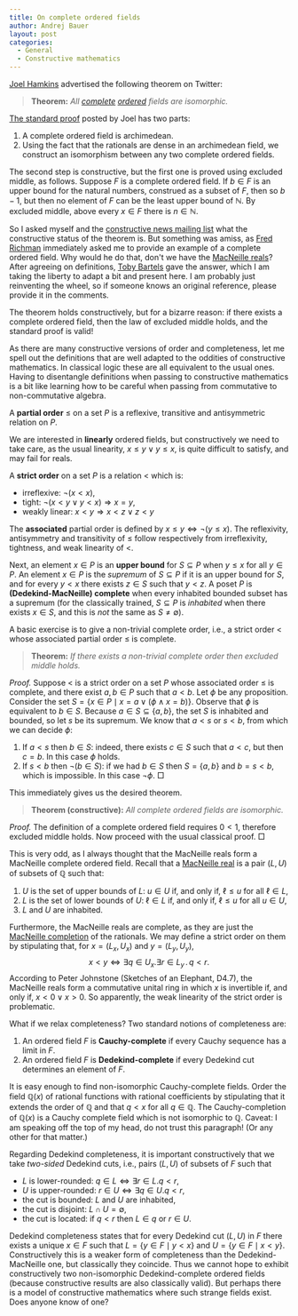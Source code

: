 ```yaml
---
title: On complete ordered fields
author: Andrej Bauer
layout: post
categories:
  - General
  - Constructive mathematics
---
```


[Joel Hamkins](http://jdh.hamkins.org) advertised the following theorem on Twitter:

> **Theorem:** *All [complete](https://en.wikipedia.org/wiki/Least-upper-bound_property) [ordered](https://en.wikipedia.org/wiki/Ordered_field) fields are isomorphic.*

[The standard proof](https://twitter.com/JDHamkins/status/1169935061480804352?s=20) posted by Joel has two parts:

1. A complete ordered field is archimedean.
2. Using the fact that the rationals are dense in an archimedean field, we construct an isomorphism between any two complete ordered fields.

The second step is constructive, but the first one is proved using excluded middle, as follows. Suppose $F$ is a complete ordered field. If $b \in F$ is an upper bound for the natural numbers, construed as a subset of $F$, then so $b - 1$, but then no element of $F$ can be the least upper bound of $\mathbb{N}$. By excluded middle, above every $x \in F$ there is $n \in \mathbb{N}$.

So I asked myself and the [constructive news mailing list](https://groups.google.com/forum/#!topic/constructivenews/4jncQ9axrxI) what the constructive status of the theorem is. But something was amiss, as [Fred Richman](http://math.fau.edu/richman/) immediately asked me to provide an example of a complete ordered field. Why would he do that, don't we have the [MacNeille reals](https://ncatlab.org/nlab/show/MacNeille+real+number)? After agreeing on definitions, [Toby Bartels](http://tobybartels.name) gave the answer, which I am taking the liberty to adapt a bit and present here. I am probably just reinventing the wheel, so if someone knows an original reference, please provide it in the comments.

The theorem holds constructively, but for a bizarre reason: if there exists a complete ordered field, then the law of excluded middle holds, and the standard proof is valid!

<!--more-->

As there are many constructive versions of order and completeness, let me spell out the definitions that are well adapted to the oddities of constructive mathematics. In classical logic these are all equivalent to the usual ones. Having to disentangle definitions when passing to constructive mathematics is a bit like learning how to be careful when passing from commutative to non-commutative algebra.

A **partial order** $\leq$ on a set $P$ is a reflexive, transitive and antisymmetric relation on $P$.

We are interested in **linearly** ordered fields, but constructively we need to take care, as the usual linearity, $x \leq y \lor y \leq x$, is quite difficult to satisfy, and may fail for reals.

A **strict order** on a set $P$ is a relation $<$ which is:

* irreflexive: $\lnot (x < x)$,
* tight: $\lnot (x < y \lor y < x) \Rightarrow x = y$,
* weakly linear: $x < y \Rightarrow x < z \lor z < y$

The **associated** partial order is defined by $x \leq y \Leftrightarrow \lnot (y \leq x)$. The reflexivity, antisymmetry and transitivity of $\leq$ follow respectively from irreflexivity, tightness, and weak linearity of $<$.

Next, an element $x \in P$ is an **upper bound** for $S \subseteq P$ when $y \leq x$ for all $y \in P$. An element $x \in P$ is the *supremum* of $S \subseteq P$ if it is an upper bound for $S$, and for every $y < x$ there exists $z \in S$ such that $y < z$. A poset $P$ is **(Dedekind-MacNeille) complete** when every inhabited bounded subset has a supremum (for the classically trained, $S \subseteq P$ is *inhabited* when there exists $x \in S$, and this is *not* the same as $S \neq \emptyset$).

A basic exercise is to give a non-trivial complete order, i.e., a strict order $<$ whose associated partial order $\leq$ is complete.

> **Theorem:** *If there exists a non-trivial complete order then excluded middle holds.*

*Proof.* Suppose $<$ is a strict order on a set $P$ whose associated order $\leq$ is complete, and there exist $a, b \in P$ such that $a < b$. Let $\phi$ be any proposition. Consider the set $S = \lbrace x \in P \mid x = a \lor (\phi \land x = b)\rbrace$. Observe that $\phi$ is equivalent to $b \in S$. Because $a \in S \subseteq \lbrace a, b\rbrace$, the set $S$ is inhabited and bounded, so let $s$ be its supremum. We know that $a < s$ or $s < b$, from which we can decide $\phi$:

1. If $a < s$ then $b \in S$: indeed, there exists $c \in S$ such that $a < c$, but then $c = b$. In this case $\phi$ holds.
2. If $s < b$ then $\lnot(b \in S)$: if we had $b \in S$ then $S = \lbrace a, b \rbrace$ and $b = s < b$, which is impossible. In this case $\lnot\phi$. $\Box$

This immediately gives us the desired theorem.

> **Theorem (constructive):** *All complete ordered fields are isomorphic.*

*Proof.* The definition of a complete ordered field requires $0 < 1$, therefore excluded middle holds. Now proceed with the usual classical proof. $\Box$

This is very odd, as I always thought that the MacNeille reals form a MacNeille complete ordered field. Recall that a [MacNeille real](https://ncatlab.org/nlab/show/MacNeille+real+number) is a pair $(L, U)$ of subsets of $\mathbb{Q}$ such that:

1. $U$ is the set of upper bounds of $L$: $u \in U$ if, and only if, $\ell \leq u$ for all $\ell \in L$,
2. $L$ is the set of lower bounds of $U$: $\ell \in L$ if, and only if, $\ell \leq u$ for all $u \in U$,
3. $L$ and $U$ are inhabited.

Furthermore, the MacNeille reals are complete, as they are just the [MacNeille completion](https://ncatlab.org/nlab/show/MacNeille+completion) of the rationals. We may define a strict order on them by
stipulating that, for $x = (L_x, U_x)$ and $y = (L_y, U_y)$,
$$x < y \iff \exists q \in U_x . \exists r \in L_y \,.\, q < r.$$
According to Peter Johnstone (Sketches of an Elephant, D4.7), the MacNeille reals form a commutative unital ring in which $x$ is invertible if, and only if, $x < 0 \lor x > 0$. So apparently, the weak linearity of the strict order is problematic.

What if we relax completeness? Two standard notions of completeness are:

1. An ordered field $F$ is **Cauchy-complete** if every Cauchy sequence has a limit in $F$.
2. An ordered field $F$ is **Dedekind-complete** if every Dedekind cut determines an element of $F$.

It is easy enough to find non-isomorphic Cauchy-complete fields. Order the field $\mathbb{Q}(x)$ of rational functions with rational coefficients by stipulating that it extends the order of $\mathbb{Q}$ and that $q < x$ for all $q \in \mathbb{Q}$. The Cauchy-completion of $\mathbb{Q}(x)$ is a Cauchy complete field which is not isomorphic to $\mathbb{Q}$. Caveat: I am speaking off the top of my head, do not trust this paragraph! (Or any other for that matter.)

Regarding Dedekind completeness, it is important constructively that we take
*two-sided* Dedekind cuts, i.e., pairs $(L, U)$ of subsets of $F$ such that

* $L$ is lower-rounded: $q \in L \iff \exists r \in L . q < r$,
* $U$ is upper-rounded: $r \in U \iff \exists q \in U . q < r$,
* the cut is bounded: $L$ and $U$ are inhabited,
* the cut is disjoint: $L \cap U = \emptyset$,
* the cut is located: if $q < r$ then $L \in q$ or $r \in U$.

Dedekind completeness states that for every Dedekind cut $(L, U)$ in $F$ there exists a unique $x \in F$ such that $L = \lbrace y \in F \mid y < x\rbrace$ and $U = \lbrace y \in F \mid x < y\rbrace$. Constructively this is a weaker form of completeness than the Dedekind-MacNeille one, but classically they coincide. Thus we cannot hope to exhibit constructively two non-isomorphic Dedekind-complete ordered fields (because constructive results are also classically valid). But perhaps there is a model of constructive mathematics where such strange fields exist. Does anyone know of one?

